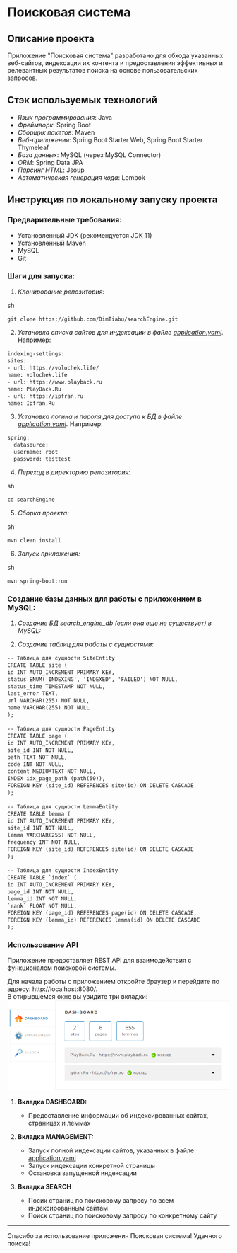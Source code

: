 # Поисковая система

## Описание проекта

Приложение "Поисковая система" разработано для обхода указанных веб-сайтов,
индексации их контента и предоставления эффективных и релевантных результатов
поиска на основе пользовательских запросов.

## Стэк используемых технологий

- *Язык программирования*: Java
- *Фреймворк*: Spring Boot
- *Сборщик пакетов*: Maven
- *Веб-приложения*: Spring Boot Starter Web, Spring Boot Starter Thymeleaf 
- *База данных*: MySQL (через MySQL Connector)
- *ORM*: Spring Data JPA
- *Парсинг HTML*: Jsoup
- *Автоматическая генерация кода*: Lombok

## Инструкция по локальному запуску проекта

### Предварительные требования:

- Установленный JDK (рекомендуется JDK 11)
- Установленный Maven
- MySQL
- Git

### Шаги для запуска:

1. *Клонирование репозитория:*

sh

```
git clone https://github.com/DimTiabu/searchEngine.git
```

2. *Установка списка сайтов для индексации в файле [application.yaml](application.yaml).* Например:

```
indexing-settings:
sites:
- url: https://volochek.life/
name: volochek.life
- url: https://www.playback.ru
name: PlayBack.Ru
- url: https://ipfran.ru
name: Ipfran.Ru
```

3. *Установка логина и пароля для доступа к БД в файле [application.yaml](application.yaml).* Например:
  ```
spring:
    datasource:
    username: root
    password: testtest
```
4. *Переход в директорию репозитория:*

sh

```
cd searchEngine
```

5. *Сборка проекта:*

sh

```
mvn clean install
```

6. *Запуск приложения:*

sh

```
mvn spring-boot:run
```

### Создание базы данных для работы с приложением в MySQL:

1. *Создание БД search_engine_db (если она еще не существует) в MySQL:*

2. *Создание таблиц для работы с сущностями:*

```
-- Таблица для сущности SiteEntity
CREATE TABLE site (
id INT AUTO_INCREMENT PRIMARY KEY,
status ENUM('INDEXING', 'INDEXED', 'FAILED') NOT NULL,
status_time TIMESTAMP NOT NULL,
last_error TEXT,
url VARCHAR(255) NOT NULL,
name VARCHAR(255) NOT NULL
);

-- Таблица для сущности PageEntity
CREATE TABLE page (
id INT AUTO_INCREMENT PRIMARY KEY,
site_id INT NOT NULL,
path TEXT NOT NULL,
code INT NOT NULL,
content MEDIUMTEXT NOT NULL,
INDEX idx_page_path (path(50)),
FOREIGN KEY (site_id) REFERENCES site(id) ON DELETE CASCADE
);

-- Таблица для сущности LemmaEntity
CREATE TABLE lemma (
id INT AUTO_INCREMENT PRIMARY KEY,
site_id INT NOT NULL,
lemma VARCHAR(255) NOT NULL,
frequency INT NOT NULL,
FOREIGN KEY (site_id) REFERENCES site(id) ON DELETE CASCADE
);

-- Таблица для сущности IndexEntity
CREATE TABLE `index` (
id INT AUTO_INCREMENT PRIMARY KEY,
page_id INT NOT NULL,
lemma_id INT NOT NULL,
`rank` FLOAT NOT NULL,
FOREIGN KEY (page_id) REFERENCES page(id) ON DELETE CASCADE,
FOREIGN KEY (lemma_id) REFERENCES lemma(id) ON DELETE CASCADE
);
```

### Использование API

Приложение предоставляет REST API для взаимодействия
с функционалом поисковой системы.

Для начала работы с приложением откройте браузер
и перейдите по адресу: http://localhost:8080/.  
В открывшемся окне вы увидите три вкладки:
![img.png](src/main/resources/app_screen.png)

1. **Вкладка DASHBOARD:** 
   * Предоставление информации об индексированных сайтах, страницах и леммах


2. **Вкладка MANAGEMENT:** 
   * Запуск полной индексации сайтов, 
указанных в файле [application.yaml](application.yaml) 
   * Запуск индексации конкретной страницы
   * Остановка запущенной индексации


3. **Вкладка SEARCH**
   * Посик страниц по поисковому запросу по всем индексированным сайтам
   * Поиск страниц по поисковому запросу по конкретному сайту
     

---

Спасибо за использование приложения Поисковая система! Удачного поиска!
